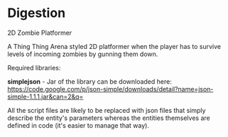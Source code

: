 Digestion
=========

2D Zombie Platformer

A Thing Thing Arena styled 2D platformer when the player has to survive levels of incoming zombies by gunning them down.

Required libraries:

**simplejson** - Jar of the library can be downloaded here: https://code.google.com/p/json-simple/downloads/detail?name=json-simple-1.1.1.jar&can=2&q=

All the script files are likely to be replaced with json files that simply describe the entity's parameters whereas the entities themselves are defined in code (it's easier to manage that way).
